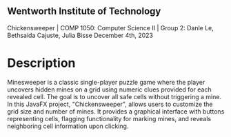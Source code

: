 ## Wentworth Institute of Technology 
Chickensweeper | COMP 1050: Computer Science II | Group 2: Danle Le, Bethsaida Cajuste, Julia Bisse
December 4th, 2023 

# Description
Minesweeper is a classic single-player puzzle game where the player 
uncovers hidden mines on a grid using numeric clues provided for each 
revealed cell. The goal is to uncover all safe cells without triggering 
a mine. In this JavaFX project, "Chickensweeper", 
allows users to customize the grid size and number of mines. It 
provides a graphical interface with buttons representing cells, 
flagging functionality for marking mines, and reveals neighboring cell information upon clicking. 
